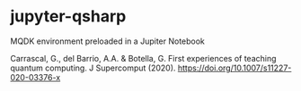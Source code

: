 # jupyter-qsharp
MQDK environment preloaded in a Jupiter Notebook

Carrascal, G., del Barrio, A.A. & Botella, G. First experiences of teaching quantum computing. J Supercomput (2020). https://doi.org/10.1007/s11227-020-03376-x
